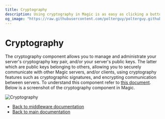 ```yaml
---
title: Cryptography
description: Using cryptography in Magic is as easy as clicking a button. The integrated cryptography component allows you to easily create as many cryptography key pairs as you wish, and/or import public keys belonging to others, resulting in that you can securely communicate with anyone you wish.
og_image: "https://raw.githubusercontent.com/polterguy/polterguy.github.io/master/images/og-crypto.jpg"
---
```


# Cryptography

The cryptography component allows you to manage and administrate your server's cryptography key pair, and/or your
server's public keys. The latter which are public keys belonging to others, allowing you to securely communicate
with other Magic servers, and/or clients, using cryptography features such as cryptographic
signatures, and encrypting communication between servers. To understand this component refer
to [this document](/tutorials/crypto-lambda-http/). Below is a screenshot of the cryptography component
in Magic.

![Cryptography](https://raw.githubusercontent.com/polterguy/polterguy.github.io/master/images/crypto-receipt.jpg)

* [Back to middleware documentation](/documentation/magic/)
* [Back to main documentation](/documentation/)
